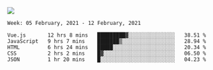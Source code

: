<!--
**Mat2ja/Mat2ja** is a ✨ _special_ ✨ repository because its `README.md` (this file) appears on your GitHub profile.

Here are some ideas to get you started:

- 🔭 I’m currently working on ...
- 🌱 I’m currently learning ...
- 👯 I’m looking to collaborate on ...
- 🤔 I’m looking for help with ...
- 💬 Ask me about ...
- 📫 How to reach me: ...
- 😄 Pronouns: ...
- ⚡ Fun fact: ...
-->

<img src='https://media.giphy.com/media/xT9IgG50Fb7Mi0prBC/giphy.gif'>

<!--START_SECTION:waka-->
```text
Week: 05 February, 2021 - 12 February, 2021

Vue.js       12 hrs 8 mins   █████████▓░░░░░░░░░░░░░░░   38.51 % 
JavaScript   9 hrs 7 mins    ███████▒░░░░░░░░░░░░░░░░░   28.94 % 
HTML         6 hrs 24 mins   █████░░░░░░░░░░░░░░░░░░░░   20.34 % 
CSS          2 hrs 2 mins    █▓░░░░░░░░░░░░░░░░░░░░░░░   06.50 % 
JSON         1 hr 20 mins    █░░░░░░░░░░░░░░░░░░░░░░░░   04.23 % 
```
<!--END_SECTION:waka-->
